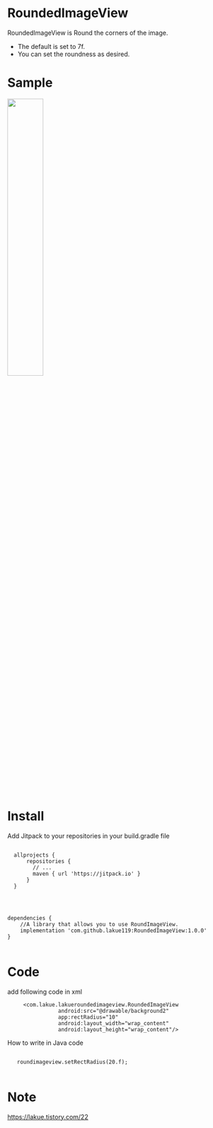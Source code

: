 # RoundedImageView
RoundedImageView is Round the corners of the image.
* The default is set to 7f.
* You can set the roundness as desired.

# Sample

<img width="40%" src="https://user-images.githubusercontent.com/31702431/75465250-b483ef80-59cb-11ea-8930-268394dc3383.jpeg">

# Install
Add Jitpack to your repositories in your build.gradle file
<pre>
<code>
  allprojects {
      repositories {
        // ...
        maven { url 'https://jitpack.io' }
      }
  }
</code>
</pre>

<pre>
<code>

dependencies {
    //A library that allows you to use RoundImageView.
    implementation 'com.github.lakue119:RoundedImageView:1.0.0'
}
</code>
</pre>
# Code
add following code in xml

```
     <com.lakue.lakueroundedimageview.RoundedImageView
                android:src="@drawable/background2"
                app:rectRadius="10"
                android:layout_width="wrap_content"
                android:layout_height="wrap_content"/>
```

How to write in Java code

<pre>
<code>
   roundimageview.setRectRadius(20.f);
</code>
</pre>


# Note

https://lakue.tistory.com/22
